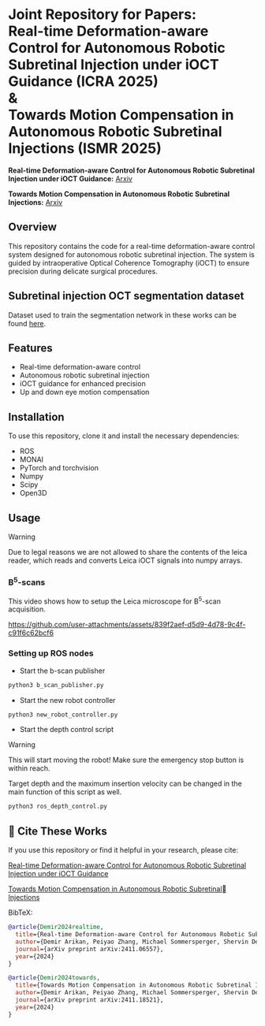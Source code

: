 # Joint Repository for Papers: <br> Real-time Deformation-aware Control for Autonomous Robotic Subretinal Injection under iOCT Guidance (ICRA 2025) <br> & <br> Towards Motion Compensation in Autonomous Robotic Subretinal Injections (ISMR 2025)


**Real-time Deformation-aware Control for Autonomous Robotic Subretinal Injection under iOCT Guidance:** [Arxiv](https://arxiv.org/abs/2411.06557) 

**Towards Motion Compensation in Autonomous Robotic Subretinal Injections:** [Arxiv](https://arxiv.org/abs/2411.18521) 


## Overview 
This repository contains the code for a real-time deformation-aware control system designed for autonomous robotic subretinal injection. The system is guided by intraoperative Optical Coherence Tomography (iOCT) to ensure precision during delicate surgical procedures.

## Subretinal injection OCT segmentation dataset
Dataset used to train the segmentation network in these works can be found [here](https://github.com/demirarikan/subretinal-injection-oct-dataset).

## Features
- Real-time deformation-aware control
- Autonomous robotic subretinal injection
- iOCT guidance for enhanced precision
- Up and down eye motion compensation

## Installation
To use this repository, clone it and install the necessary dependencies:
- ROS
- MONAI
- PyTorch and torchvision
- Numpy
- Scipy
- Open3D

## Usage
>[!WARNING]
>Due to legal reasons we are not allowed to share the contents of the leica reader, which reads and converts Leica iOCT signals into numpy arrays.

### B<sup>5</sup>-scans
This video shows how to setup the Leica microscope for B<sup>5</sup>-scan acquisition.

https://github.com/user-attachments/assets/839f2aef-d5d9-4d78-9c4f-c91f6c62bcf6

### Setting up ROS nodes

- Start the b-scan publisher
```python
python3 b_scan_publisher.py
```
- Start the new robot controller
```python
python3 new_robot_controller.py
```
- Start the depth control script
  
>[!WARNING]
>This will start moving the robot! Make sure the emergency stop button is within reach.

Target depth and the maximum insertion velocity can be changed in the main function of this script as well. 
```python
python3 ros_depth_control.py
```

## 📄 Cite These Works

If you use this repository or find it helpful in your research, please cite:

[Real-time Deformation-aware Control for Autonomous Robotic Subretinal Injection under iOCT Guidance](https://arxiv.org/abs/2411.06557)

[Towards Motion Compensation in Autonomous Robotic Subretinal Injections](https://arxiv.org/abs/2411.18521)

BibTeX:
```bibtex
@article{Demir2024realtime,
  title={Real-time Deformation-aware Control for Autonomous Robotic Subretinal Injection under iOCT Guidance},
  author={Demir Arikan, Peiyao Zhang, Michael Sommersperger, Shervin Dehghani, Mojtaba Esfandiari, Russel H. Taylor, M. Ali Nasseri, Peter Gehlbach, Nassir Navab, Iulian Iordachita},
  journal={arXiv preprint arXiv:2411.06557},
  year={2024}
}

@article{Demir2024towards,
  title={Towards Motion Compensation in Autonomous Robotic Subretinal Injections},
  author={Demir Arikan, Peiyao Zhang, Michael Sommersperger, Shervin Dehghani, Mojtaba Esfandiari, Russel H. Taylor, M. Ali Nasseri, Peter Gehlbach, Nassir Navab, Iulian Iordachita},
  journal={arXiv preprint arXiv:2411.18521},
  year={2024}
}
```
